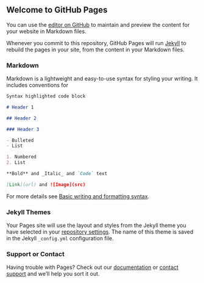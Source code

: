 <!-- Load jquery -->
<script src="https://ajax.googleapis.com/ajax/libs/jquery/1.7.1/jquery.min.js" type="text/javascript"></script>

## Welcome to GitHub Pages

You can use the
[editor on GitHub](https://github.com/dolysis/test-js/edit/gh-pages/index.md) to
maintain and preview the content for your website in Markdown files.

Whenever you commit to this repository, GitHub Pages will run
[Jekyll](https://jekyllrb.com/) to rebuild the pages in your site, from the
content in your Markdown files.

### Markdown

Markdown is a lightweight and easy-to-use syntax for styling your writing. It
includes conventions for

```markdown
Syntax highlighted code block

# Header 1

## Header 2

### Header 3

- Bulleted
- List

1. Numbered
2. List

**Bold** and _Italic_ and `Code` text

[Link](url) and ![Image](src)
```

For more details see
[Basic writing and formatting syntax](https://docs.github.com/en/github/writing-on-github/getting-started-with-writing-and-formatting-on-github/basic-writing-and-formatting-syntax).

### Jekyll Themes

Your Pages site will use the layout and styles from the Jekyll theme you have
selected in your
[repository settings](https://github.com/dolysis/test-js/settings/pages). The
name of this theme is saved in the Jekyll `_config.yml` configuration file.

### Support or Contact

Having trouble with Pages? Check out our
[documentation](https://docs.github.com/categories/github-pages-basics/) or
[contact support](https://support.github.com/contact) and we’ll help you sort it
out.
